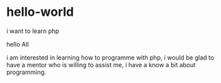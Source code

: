 # hello-world
i want to learn php

hello All

i am interested in learning how to programme with php, i would be glad to have a mentor who is willing to assist me, i have a know a bit about programming.
